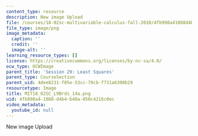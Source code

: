 ```yaml
---
content_type: resource
description: New image Upload
file: /courses/18-02sc-multivariable-calculus-fall-2010/4fb998a41088d4b4b40a050c4216c0ec_MIT18_02SC_L9Brds_14a.png
file_type: image/png
image_metadata:
  caption: ''
  credit: ''
  image-alt: ''
learning_resource_types: []
license: https://creativecommons.org/licenses/by-nc-sa/4.0/
ocw_type: OCWImage
parent_title: 'Session 29: Least Squares'
parent_type: CourseSection
parent_uid: 4dee8231-f05e-53cc-79cb-f731a6390b29
resourcetype: Image
title: MIT18_02SC_L9Brds_14a.png
uid: 4fb998a4-1088-d4b4-b40a-050c4216c0ec
video_metadata:
  youtube_id: null
---
```

New image Upload